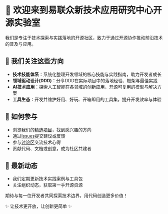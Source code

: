 # 👋 欢迎来到易联众新技术应用研究中心开源实验室

我们是专注于技术探索与实践落地的开源社区，致力于通过开源协作推动前沿技术的普及与应用。

## 🌟 我们关注这些方向
- **技术技能体系**：系统化整理开发领域的核心技能与实践指南，助力开发者成长
- **领域驱动设计(DDD)**：分享DDD在实际项目中的落地经验、框架与最佳实践
- **AI技术应用**：探索人工智能在各领域的创新应用，开源可复用的模型与解决方案
- **工具生态**：开发并维护好用、好玩、开箱即用的工具集，提升开发效率与体验

## 🤝 如何参与
- 浏览我们的[精选项目](https://github.com/ylzoslab/repositories)，找到感兴趣的方向
- 通过[Issues](https://github.comylzoslab/issues)提交建议或反馈
- 参与[讨论区](https://github.com/orgs/ylzoslab/discussions)交流技术心得
- 贡献代码、文档或创意，成为社区共建者

## 📢 最新动态
- 我们定期更新技术实践案例与工具包
- 关注组织动态，获取第一手开源资源

期待与每一位开发者共同探索技术边界，用代码创造更多价值！

✨ 让技术更开放，让创新更简单 ✨